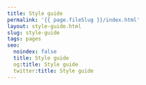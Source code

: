 ```yaml
---
title: Style guide
permalink: '{{ page.fileSlug }}/index.html'
layout: style-guide.html
slug: style-guide
tags: pages
seo:
  noindex: false
  title: Style guide
  og:title: Style guide
  twitter:title: Style guide
---
```



